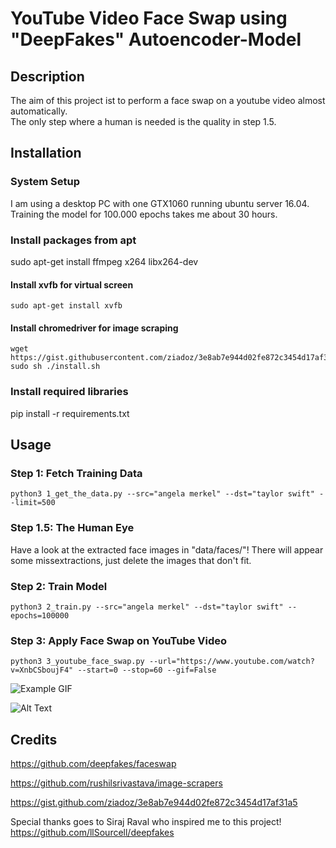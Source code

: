 # YouTube Video Face Swap using "DeepFakes" Autoencoder-Model

## Description

The aim of this project ist to perform a face swap on a youtube video almost automatically.<br />
The only step where a human is needed is the quality in step 1.5.

## Installation

### System Setup

I am using a desktop PC with one GTX1060 running ubuntu server 16.04.<br />
Training the model for 100.000 epochs takes me about 30 hours. 

### Install packages from apt

sudo apt-get install ffmpeg x264 libx264-dev

#### Install xvfb for virtual screen
```
sudo apt-get install xvfb  
```
#### Install chromedriver for image scraping
```
wget https://gist.githubusercontent.com/ziadoz/3e8ab7e944d02fe872c3454d17af31a5/raw/ff10e54f562c83672f0b1958a144c4b72c070158/install.sh
sudo sh ./install.sh
```
### Install required libraries

pip install -r requirements.txt

## Usage

### Step 1: Fetch Training Data
```
python3 1_get_the_data.py --src="angela merkel" --dst="taylor swift" --limit=500
```
### Step 1.5: The Human Eye

Have a look at the extracted face images in "data/faces/"!
There will appear some missextractions, just delete the images that don't fit.

### Step 2: Train Model
```
python3 2_train.py --src="angela merkel" --dst="taylor swift" --epochs=100000
```
### Step 3: Apply Face Swap on YouTube Video
```
python3 3_youtube_face_swap.py --url="https://www.youtube.com/watch?v=XnbCSboujF4" --start=0 --stop=60 --gif=False
```
![Example GIF](https://media.giphy.com/media/3ohs4xkT19aH18OME0/giphy.gif "Example gif")

![Alt Text](https://media.giphy.com/media/vFKqnCdLPNOKc/giphy.gif)

## Credits

https://github.com/deepfakes/faceswap

https://github.com/rushilsrivastava/image-scrapers

https://gist.github.com/ziadoz/3e8ab7e944d02fe872c3454d17af31a5

Special thanks goes to Siraj Raval who inspired me to this project!<br/>
https://github.com/llSourcell/deepfakes
